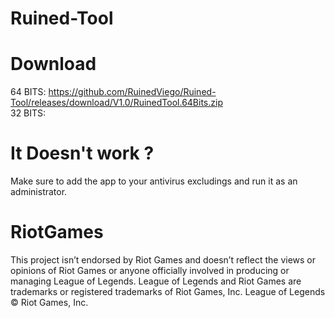 # Ruined-Tool

# Download
  64 BITS:  https://github.com/RuinedViego/Ruined-Tool/releases/download/V1.0/RuinedTool.64Bits.zip        
  32 BITS:  

# It Doesn't work ?
Make sure to add the app to your antivirus excludings and run it as an administrator.

# RiotGames
This project isn’t endorsed by Riot Games and doesn’t reflect the views or opinions of Riot Games or anyone officially involved in producing or managing League of Legends. League of Legends and Riot Games are trademarks or registered trademarks of Riot Games, Inc. League of Legends © Riot Games, Inc.
